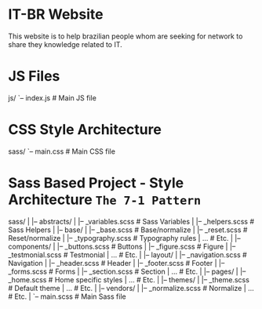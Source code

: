# IT-BR Website

This website is to help brazilian people whom are seeking for network to share they knowledge related to IT.

# JS Files
 js/
`– index.js              # Main JS file

# CSS Style Architecture
 sass/
`– main.css              # Main CSS file

# Sass Based Project - Style Architecture `The 7-1 Pattern`

 sass/
|
|– abstracts/
|   |– _variables.scss    # Sass Variables
|   |– _helpers.scss      # Sass Helpers
|
|– base/
|   |– _base.scss         # Base/normalize
|   |– _reset.scss        # Reset/normalize
|   |– _typography.scss   # Typography rules
|   …                     # Etc.
|
|– components/
|   |– _buttons.scss      # Buttons
|   |– _figure.scss       # Figure
|   |– _testmonial.scss   # Testmonial
|   …                     # Etc.
|
|– layout/
|   |– _navigation.scss   # Navigation
|   |– _header.scss       # Header
|   |– _footer.scss       # Footer
|   |– _forms.scss        # Forms
|   |– _section.scss      # Section
|   …                     # Etc.
|
|– pages/
|   |– _home.scss         # Home specific styles
|   …                     # Etc.
|
|– themes/
|   |– _theme.scss        # Default theme
|   …                     # Etc.
|
|– vendors/
|   |– _normalize.scss    # Normalize
|   …                     # Etc.
|
`– main.scss              # Main Sass file
